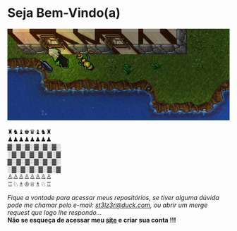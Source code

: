 <h1>Seja Bem-Vindo(a)</h1>

![veio_bebado.gif](veio_bebado.gif)  

<a>
♜♞♝♚♛♝♞♜<br>
♟♟♟♟♟♟♟♟<br>
▓░▓░▓░▓░▓░▓░<br>
░▓░▓░▓░▓░▓░▓<br>
▓░▓░▓░▓░▓░▓░<br>
░▓░▓░▓░▓░▓░▓<br>
♙♙♙♙♙♙♙♙<br>
♖♘♗♔♕♗♘♖<br>

</a>

<i>Fique a vontade para acessar meus repositórios, se tiver alguma dúvida pode me chamar pelo e-mail: <a href='mailto:st3lz3r@duck.com'>st3lz3r@duck.com</a>, ou abrir um merge request que logo lhe respondo...</i>  
<b>Não se esqueça de acessar meu <a href='http://st3lz3r.xxx.nom.br:8080/' target='_blank'>site</a> e criar sua conta !!!<b>

<!--
**st3lz3r/st3lz3r** is a ✨ _special_ ✨ repository because its `README.md` (this file) appears on your GitHub profile.

Here are some ideas to get you started:

- 🔭 I’m currently working on ...
- 🌱 I’m currently learning ...
- 👯 I’m looking to collaborate on ...
- 🤔 I’m looking for help with ...
- 💬 Ask me about ...
- 📫 How to reach me: ...
- 😄 Pronouns: ...
- ⚡ Fun fact: ...
-->
